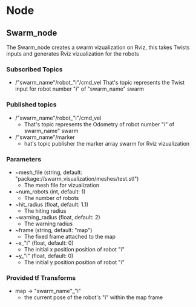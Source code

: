 # Node

## Swarm_node
The Swarm_node creates a swarm vizualization on Rviz, this takes Twists inputs and generates Rviz vizualization for the robots

### Subscribed Topics
* /"swarm_name"/robot_"i"/cmd_vel
    That's topic represents the Twist input for robot number "i" of "swarm_name" swarm

### Published topics
* /"swarm_name"/robot_"i"/cmd_vel
    * That's topic represents the Odometry of robot number "i" of swarm_name" swarm
* /"swarm_name"/marker
    * hat's topic publisher the marker array swarm for Rviz vizualization

### Parameters
* ~mesh_file (string, default: "package://swarm_visualization/meshes/test.stl")
    * The mesh file for vizualization
* ~num_robots (int, default: 1)
    * The number of robots
* ~hit_radius (float, default: 1.1)
    * The hiting radius
* ~warning_radius (float, default: 2)
    * The warning radius
* ~frame (string, default: "map")
    * The fixed frame attached to the map
* ~x_"i" (float, default: 0)
    * The initial x position position of robot "i"
* ~y_"i" (float, default: 0)
    * The initial y position position of robot "i"

### Provided tf Transforms
* map → "swarm_name"_"i"
    * the current pose of the robot's "i" within the map frame
